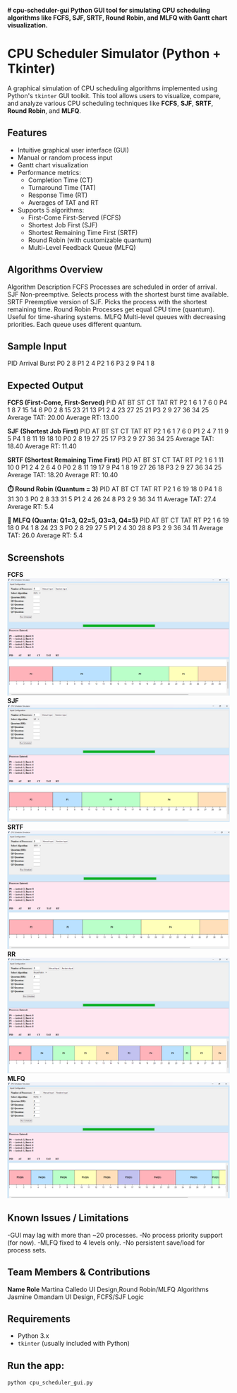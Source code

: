**# cpu-scheduler-gui
Python GUI tool for simulating CPU scheduling algorithms like FCFS, SJF, SRTF, Round Robin, and MLFQ with Gantt chart visualization.**

# CPU Scheduler Simulator (Python + Tkinter)

A graphical simulation of CPU scheduling algorithms implemented using Python's `tkinter` GUI toolkit. This tool allows users to visualize, compare, and analyze various CPU scheduling techniques like **FCFS**, **SJF**, **SRTF**, **Round Robin**, and **MLFQ**.

##  Features

- Intuitive graphical user interface (GUI)
- Manual or random process input
- Gantt chart visualization
- Performance metrics:
  - Completion Time (CT)
  - Turnaround Time (TAT)
  - Response Time (RT)
  - Averages of TAT and RT
- Supports 5 algorithms:
  - First-Come First-Served (FCFS)
  - Shortest Job First (SJF)
  - Shortest Remaining Time First (SRTF)
  - Round Robin (with customizable quantum)
  - Multi-Level Feedback Queue (MLFQ)

## Algorithms Overview
Algorithm	Description
FCFS	Processes are scheduled in order of arrival.
SJF	Non-preemptive. Selects process with the shortest burst time available.
SRTF	Preemptive version of SJF. Picks the process with the shortest remaining time.
Round Robin	Processes get equal CPU time (quantum). Useful for time-sharing systems.
MLFQ	Multi-level queues with decreasing priorities. Each queue uses different quantum.

## Sample Input

PID	Arrival	Burst
P0	2	8
P1	2	4
P2	1	6
P3	2	9
P4	1	8

## Expected Output

**FCFS (First-Come, First-Served)**
PID	AT	BT	ST	CT	TAT	RT
P2	1	6	1	7	6	0
P4	1	8	7	15	14	6
P0	2	8	15	23	21	13
P1	2	4	23	27	25	21
P3	2	9	27	36	34	25
Average TAT: 20.00
Average RT: 13.00

**SJF (Shortest Job First)**
PID	AT	BT	ST	CT	TAT	RT
P2	1	6	1	7	6	0
P1	2	4	7	11	9	5
P4	1	8	11	19	18	10
P0	2	8	19	27	25	17
P3	2	9	27	36	34	25
Average TAT: 18.40
Average RT: 11.40

**SRTF (Shortest Remaining Time First)**
PID	AT	BT	ST	CT	TAT	RT
P2	1	6	1	11	10	0
P1	2	4	2	6	4	0
P0	2	8	11	19	17	9
P4	1	8	19	27	26	18
P3	2	9	27	36	34	25
Average TAT: 18.20
Average RT: 10.40

**⏱️ Round Robin (Quantum = 3)**
PID	AT	BT	CT	TAT	RT
P2	1	6	19	18	0
P4	1	8	31	30	3
P0	2	8	33	31	5
P1	2	4	26	24	8
P3	2	9	36	34	11
Average TAT: 27.4
Average RT: 5.4

**🧮 MLFQ (Quanta: Q1=3, Q2=5, Q3=3, Q4=5)**
PID	AT	BT	CT	TAT	RT
P2	1	6	19	18	0
P4	1	8	24	23	3
P0	2	8	29	27	5
P1	2	4	30	28	8
P3	2	9	36	34	11
Average TAT: 26.0
Average RT: 5.4

## Screenshots
**FCFS** 
![FCFS Example](FCFS.png)
**SJF**
![SJF Example](SJF.png)
**SRTF**
![SRTF Example](SRTF.png)
**RR**
![Round Robin Example](RR.png)
**MLFQ**
![MLFQ Example](MLFQ.png)



## Known Issues / Limitations
-GUI may lag with more than ~20 processes.
-No process priority support (for now).
-MLFQ fixed to 4 levels only.
-No persistent save/load for process sets.


## Team Members & Contributions
**Name	                           Role**
Martina Calledo      	UI Design,Round Robin/MLFQ Algorithms
Jasmine Omandam 	  	UI Design, FCFS/SJF Logic


## Requirements

- Python 3.x
- `tkinter` (usually included with Python)

## Run the app:

```bash
python cpu_scheduler_gui.py
